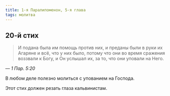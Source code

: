 ```yaml
---
title: 1-я Паралипоменон, 5-я глава
tags: молитва
---
```


## 20-й стих

> И подана была им помощь против них, и преданы были в руки их Агаряне и всё, что у них было, потому что они во время сражения воззвали
> к Богу, и Он услышал их, за то, что они уповали на Него.

— <cite>1&nbsp;Пар.&nbsp;5:20</cite>

В любом деле полезно молиться с упованием на Господа.

Этот стих должен резать глаза кальвинистам.
